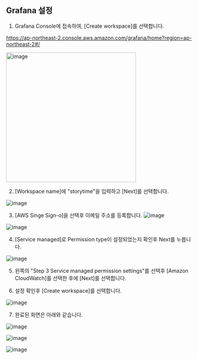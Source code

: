 ## Grafana 설정

1) Grafana Console에 접속하여, [Create workspace]를 선택합니다. 

https://ap-northeast-2.console.aws.amazon.com/grafana/home?region=ap-northeast-2#/

<img width="351" alt="image" src="https://user-images.githubusercontent.com/52392004/158274218-357fcbe4-5e05-4ac0-8e1e-90d7be0892db.png">

2) [Workspace name]에 "storytime"을 입력하고 [Next]를 선택합니다. 

![image](https://user-images.githubusercontent.com/52392004/158274423-ba56d7b9-7042-4f47-b1cf-b19e40cd9ed3.png)

3) [AWS Singe Sign-o]을 선택후 이메일 주소를 등록합니다. 
![image](https://user-images.githubusercontent.com/52392004/158274490-d7900722-e2e8-4d12-930e-e49dde347408.png)

![image](https://user-images.githubusercontent.com/52392004/158274868-364b1ff0-b7b2-4d33-b847-02ca56c6fcaa.png)

4) [Service managed]로 Permission type이 설정되었는지 확인후 Next를 누릅니다. 

![image](https://user-images.githubusercontent.com/52392004/158274798-903a5bb3-e8bc-4c43-a375-c42cf8b30fac.png)


5) 왼쪽의 "Step 3 Service managed permission settings"를 선택후 [Amazon CloudWatch]를 선택한 후에 [Next]를 선택합니다. 


6) 설정 확인후 [Create workspace]를 선택합니다. 

![image](https://user-images.githubusercontent.com/52392004/158275320-8cad380f-c07c-4831-8e0f-8e3382875b3d.png)

7) 완료된 화면은 아래와 같습니다. 

![image](https://user-images.githubusercontent.com/52392004/158275516-4067c020-9a4d-4083-b6cc-ef3801eb10ec.png)


![image](https://user-images.githubusercontent.com/52392004/158276132-b7e33b04-945b-45d8-aeab-f461cae6b6ba.png)


![image](https://user-images.githubusercontent.com/52392004/158275598-ea63a232-3942-45e9-a749-008bc5047b0f.png)

